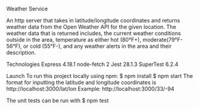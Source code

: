 Weather Service

An http server that takes in latitude/longitude coordinates and returns weather data from the Open Weather API for the given location. The weather data that is returned includes,
the current weather conditions outside in the area,
temperature as either hot (80°F+), moderate(79°F-56°F), or cold (55°F-),
and any weather alerts in the area and their description.

Technologies
Express 4.18.1
node-fetch 2
Jest 28.1.3
SuperTest 6.2.4

Launch
To run this project locally using npm:
$ npm install
$ npm start
The format for inputting the latitude and longitude coordinates is
http://localhost:3000/lat/lon
Example: http://localhost:3000/33/-94

The unit tests can be run with
$ npm test
